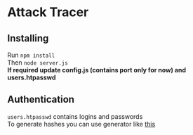 # Attack Tracer

## Installing


Run `npm install`  
Then `node server.js`  
**If required update config.js (contains port only for now) and users.htpasswd**

## Authentication

`users.htpasswd` contains logins and passwords  
To generate hashes you can use generator like [this](http://www.htaccesstools.com/htpasswd-generator/)

